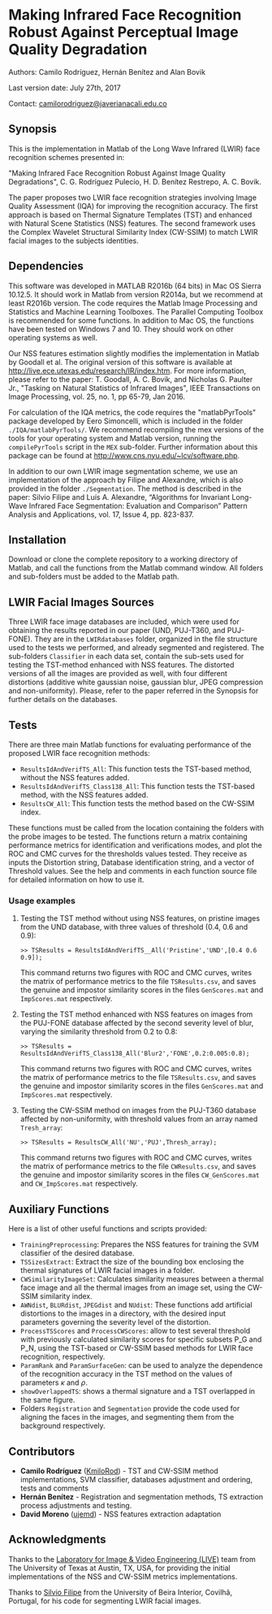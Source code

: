 # Making Infrared Face Recognition Robust Against Perceptual Image Quality Degradation

Authors: Camilo Rodríguez, Hernán Benítez and Alan Bovik

Last version date: July 27th, 2017

Contact: camilorodriguez@javerianacali.edu.co

## Synopsis

This is the implementation in Matlab of the Long Wave Infrared (LWIR) face recognition schemes presented in:

"Making Infrared Face Recognition Robust Against Image Quality Degradations", C. G. Rodríguez Pulecio, H. D. Benítez Restrepo, A. C. Bovik.

The paper proposes two LWIR face recognition strategies involving Image Quality Assessment (IQA) for improving the recognition accuracy. The first approach is based on Thermal Signature Templates (TST) and enhanced with Natural Scene Statistics (NSS) features. The second framework uses the Complex Wavelet Structural Similarity Index (CW-SSIM) to match LWIR facial images to the subjects identities.

## Dependencies

This software was developed in MATLAB R2016b (64 bits) in Mac OS Sierra 10.12.5. It should work in Matlab from version R2014a, but we recommend at least R2016b version. The code requires the Matlab Image Processing and Statistics and Machine Learning Toolboxes. The Parallel Computing Toolbox is recommended for some functions. In addition to Mac OS, the functions have been tested on Windows 7 and 10. They should work on other operating systems as well. 

Our NSS features estimation slightly modifies the implementation in Matlab by Goodall et al. The original version of this software is available at http://live.ece.utexas.edu/research/IR/index.htm. For more information, please refer to the paper: T. Goodall, A. C. Bovik, and Nicholas G. Paulter Jr., "Tasking on Natural Statistics of Infrared Images", IEEE Transactions on Image Processing, vol. 25, no. 1, pp 65-79, Jan 2016.

For calculation of the IQA metrics, the code requires the "matlabPyrTools" package developed by Eero Simoncelli, which is included in the folder ```./IQA/matlabPyrTools/```. We recommend recompiling the mex versions of the tools for your operating system and Matlab version, running the ```compilePyrTools``` script in the ```MEX``` sub-folder. Further information about this package can be found at http://www.cns.nyu.edu/~lcv/software.php.

In addition to our own LWIR image segmentation scheme, we use an implementation of the approach by Filipe and Alexandre, which is also provided in the folder ```./Segmentation```. The method is described in the paper: Silvio Filipe and Luís A. Alexandre, “Algorithms for Invariant Long-Wave Infrared Face Segmentation: Evaluation and Comparison” Pattern Analysis and Applications, vol. 17, Issue 4, pp. 823-837.

## Installation
Download or clone the complete repository to a working directory of Matlab, and call the functions from the Matlab command window. All folders and sub-folders must be added to the Matlab path.

## LWIR Facial Images Sources
Three LWIR face image databases are included, which were used for obtaining the results reported in our paper (UND, PUJ-T360, and PUJ-FONE). They are in the ```LWIRdatabases``` folder, organized in the file structure used to the tests we performed, and already segmented and registered. The sub-folders ```Classifier``` in each data set, contain the sub-sets used for testing the TST-method enhanced with NSS features. The distorted versions of all the images are provided as well, with four different distortions (additive white gaussian noise, gaussian blur, JPEG compression and non-uniformity). Please, refer to the paper referred in the Synopsis for further details on the databases.

## Tests

There are three main Matlab functions for evaluating performance of the proposed LWIR face recognition methods:

- ```ResultsIdAndVerifTS_All```: This function tests the TST-based method, without the NSS features added.
- ```ResultsIdAndVerifTS_Class138_All```: This function tests the TST-based method, with the NSS features added.
- ```ResultsCW_All```: This function tests the method based on the CW-SSIM index.

These functions must be called from the location containing the folders with the probe images to be tested. The functions return a matrix containing performance metrics for identification and verifications modes, and plot the ROC and CMC curves for the thresholds values tested. They receive as inputs the Distortion string, Database identification string, and a vector of Threshold values. See the help and comments in each function source file for detailed information on how to use it.

### Usage examples

1. Testing the TST method without using NSS features, on pristine images from the UND database, with three values of threshold (0.4, 0.6 and 0.9):

	```>> TSResults = ResultsIdAndVerifTS__All('Pristine','UND',[0.4 0.6 0.9]);```

	This command returns two figures with ROC and CMC curves, writes the matrix of performance metrics to the file ```TSResults.csv```, and saves the genuine and impostor similarity scores in the files ```GenScores.mat``` and ```ImpScores.mat``` respectively.

2. Testing the TST method enhanced with NSS features on images from the PUJ-FONE database affected by the second severity level of blur, varying the similarity threshold from 0.2 to 0.8:

	```>> TSResults = ResultsIdAndVerifTS_Class138_All('Blur2','FONE',0.2:0.005:0.8);```

	This command returns two figures with ROC and CMC curves, writes the matrix of performance metrics to the file ```TSResults.csv```, and saves the genuine and impostor similarity scores in the files ```GenScores.mat``` and ```ImpScores.mat``` respectively.

3. Testing the CW-SSIM method on images from the PUJ-T360 database affected by non-uniformity, with threshold values from an array named ```Tresh_array```:

	```>> TSResults = ResultsCW_All('NU','PUJ',Thresh_array);```

	This command returns two figures with ROC and CMC curves, writes the matrix of performance metrics to the file ```CWResults.csv```, and saves the genuine and impostor similarity scores in the files ```CW_GenScores.mat``` and ```CW_ImpScores.mat``` respectively.

## Auxiliary Functions

Here is a list of other useful functions and scripts provided:

- ```TrainingPreprocessing```: Prepares the NSS features for training the SVM classifier of the desired database.
- ```TSSizesExtract```: Extract the size of the bounding box enclosing the thermal signatures of LWIR facial images in a folder.
- ```CWSimilarityImageSet```: Calculates similarity measures between a thermal face image and all the thermal images from an image set, using the CW-SSIM similarity index.
- ```AWNdist```, ```BLURdist```, ```JPEGdist``` and ```NUdist```: These functions add artificial distortions to the images in a directory, with the desired input parameters governing the severity level of the distortion.
- ```ProcessTSScores``` and ```ProcessCWScores```: allow to test several threshold with previously calculated similarity scores for specific subsets P_G and P_N, using the TST-based or CW-SSIM based methods for LWIR face recognition, respectively.
- ```ParamRank``` and ```ParamSurfaceGen```: can be used to analyze the dependence of the recognition accuracy in the TST method on the values of parameters $\kappa$ and $\rho$.
- ```showOverlappedTS```: shows a thermal signature and a TST overlapped in the same figure.
- Folders ```Registration``` and ```Segmentation``` provide the code used for aligning the faces in the images, and segmenting them from the background respectively.

## Contributors

* **Camilo Rodríguez** ([KmiloRod](http://github.com/KmiloRod)) - TST and CW-SSIM method implementations, SVM classifier, databases adjustment and ordering, tests and comments
* **Hernán Benítez** - Registration and segmentation methods, TS extraction process adjustments and testing.
* **David Moreno** ([ujemd](http://github.com/ujemd)) - NSS features extraction adaptation

## Acknowledgments

Thanks to the [Laboratory for Image & Video Engineering (LIVE)](http://live.ece.utexas.edu) team from The University of Texas at Austin, TX, USA, for providing the initial implementations of the NSS and CW-SSIM metrics implementations.

Thanks to [Silvio Filipe](http://socia-lab.di.ubi.pt/~silvio/) from the University of Beira Interior, Covilhã, Portugal, for his code for segmenting LWIR facial images.

